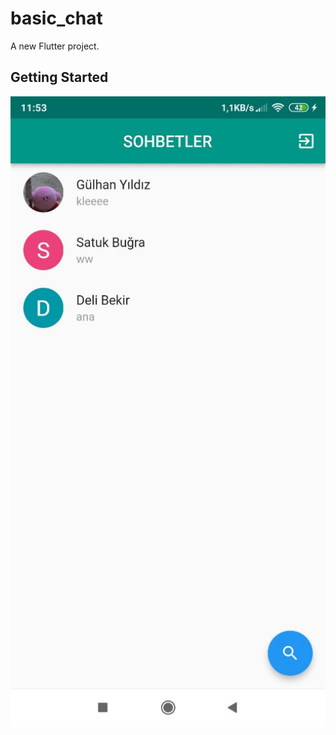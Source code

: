 # basic_chat

A new Flutter project.

## Getting Started
![alt text](https://github.com/mustafa01-crypto/basic_chat/blob/master/assets/github/photo5897889919282558551.jpg?raw=true)

